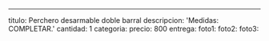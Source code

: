 ---
titulo: Perchero desarmable doble barral
descripcion: 'Medidas: COMPLETAR.'
cantidad: 1
categoria: 
precio: 800
entrega: 
foto1: 
foto2: 
foto3: 
